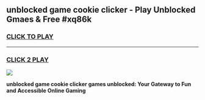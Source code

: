
## unblocked game cookie clicker - Play Unblocked Gmaes & Free #xq86k
<h3>
<a href="https://news.freeplayer.one?title=unblocked_game_cookie_clicker&ref=03M">CLICK TO PLAY</a></h3>
<hr>

<h3>
<a href="https://news.freeplayer.one?title=unblocked_game_cookie_clicker&ref=03M">CLICK 2 PLAY</a>
  
</h3>

<a href="https://news.freeplayer.one?title=unblocked_game_cookie_clicker&ref=03M"><img src="https://clearcache.store/games.png"></a>


**unblocked game cookie clicker games unblocked: Your Gateway to Fun and Accessible Online Gaming**
